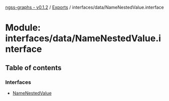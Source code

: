[ngss-graphs - v0.1.2](../README.md) / [Exports](../modules.md) / interfaces/data/NameNestedValue.interface

# Module: interfaces/data/NameNestedValue.interface

## Table of contents

### Interfaces

- [NameNestedValue](../interfaces/interfaces_data_namenestedvalue_interface.namenestedvalue.md)
